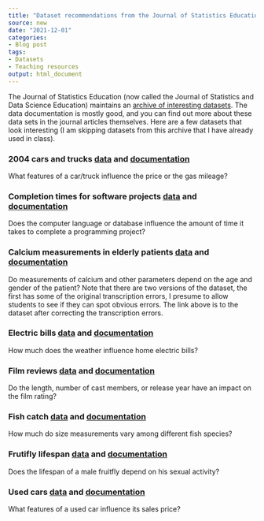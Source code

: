 ```yaml
---
title: "Dataset recommendations from the Journal of Statistics Education"
source: new
date: "2021-12-01"
categories:
- Blog post
tags:
- Datasets
- Teaching resources
output: html_document
---
```


The Journal of Statistics Education (now called the Journal of Statistics and Data Science Education) maintains an [archive of interesting datasets][jse01]. The data documentation is mostly good, and you can find out more about these data sets in the journal articles themselves. Here are a few datasets that look interesting (I am skipping datasets from this archive that I have already used in class).

<!--more-->

### 2004 cars and trucks [data][jse02] and [documentation][jse03]

What features of a car/truck influence the price or the gas mileage?

### Completion times for software projects [data][jse04] and [documentation][jse05]

Does the computer language or database influence the amount of time it takes to complete a programming project?

### Calcium measurements in elderly patients [data][jse06] and [documentation][jse07]

Do measurements of calcium and other parameters depend on the age and gender of the patient? Note that there are two versions of the dataset, the first has some of the original transcription errors, I presume to allow students to see if they can spot obvious errors. The link above is to the dataset after correcting the transcription errors.

### Electric bills [data][jse08] and [documentation][jse09]

How much does the weather influence home electric bills?

### Film reviews [data][jse10] and [documentation][jse11]

Do the length, number of cast members, or release year have an impact on the film rating?

### Fish catch [data][jse12] and [documentation][jse13]

How much do size measurements vary among different fish species?

### Frutifly lifespan [data][jse14] and [documentation][jse15]

Does the lifespan of a male fruitfly depend on his sexual activity?

### Used cars [data][jse16] and [documentation][jse17]

 What features of a used car influence its sales price?

[jse01]: http://jse.amstat.org/jse_data_archive.htm
[jse02]: http://jse.amstat.org/datasets/04cars.dat.txt
[jse03]: http://jse.amstat.org/datasets/04cars.txt
[jse04]: http://jse.amstat.org/datasets/aptness.dat.txt
[jse05]: http://jse.amstat.org/datasets/aptness.txt
[jse06]: http://jse.amstat.org/datasets/calciumgood.dat.txt
[jse07]: http://jse.amstat.org/datasets/calcium.txt
[jse08]: http://jse.amstat.org/datasets/electricbill.dat.txt
[jse09]: http://jse.amstat.org/datasets/electricbill.txt
[jse10]: http://jse.amstat.org/datasets/films.dat.txt
[jse11]: http://jse.amstat.org/datasets/films.txt
[jse12]: http://jse.amstat.org/datasets/fishcatch.dat.txt
[jse13]: http://jse.amstat.org/datasets/fishcatch.txt
[jse14]: http://jse.amstat.org/datasets/fruitfly.dat.txt
[jse15]: http://jse.amstat.org/datasets/fruitfly.txt
[jse16]: http://jse.amstat.org/datasets/kuiper.xls
[jse17]: http://jse.amstat.org/datasets/kuiper%20data%20set%20desc.txt

